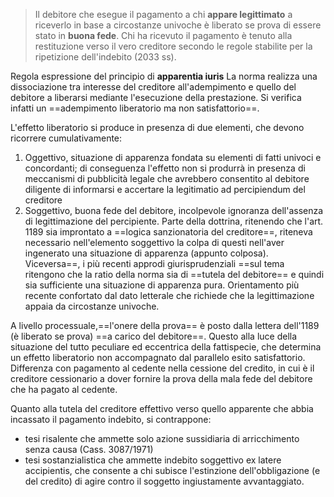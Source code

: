 > Il debitore che esegue il pagamento a chi **appare legittimato** a riceverlo in base a circostanze univoche è liberato se prova di essere stato in **buona fede**.
> Chi ha ricevuto il pagamento è tenuto alla restituzione verso il vero creditore secondo le regole stabilite per la ripetizione dell'indebito (2033 ss).


Regola espressione del principio di **apparentia iuris**
La norma realizza una dissociazione tra interesse del creditore all'adempimento e quello del debitore a liberarsi mediante l'esecuzione della prestazione.
Si verifica infatti un ==adempimento liberatorio ma non satisfattorio==.

L'effetto liberatorio si produce in presenza di due elementi, che devono ricorrere cumulativamente:
1. Oggettivo, situazione di apparenza fondata su elementi di fatti univoci e concordanti; di conseguenza l'effetto non si produrrà in presenza di meccanismi di pubblicità legale che avrebbero consentito al debitore diligente di informarsi e accertare la legitimatio ad percipiendum del creditore
2. Soggettivo, buona fede del debitore, incolpevole ignoranza dell'assenza di legittimazione del percipiente. 
	Parte della dottrina, ritenendo che l'art. 1189 sia improntato a ==logica sanzionatoria del creditore==, riteneva necessario nell'elemento soggettivo la colpa di questi nell'aver ingenerato una situazione di apparenza (appunto colposa). Viceversa==, i più recenti approdi giurisprudenziali ==sul tema ritengono che la ratio della norma sia di ==tutela del debitore== e quindi sia sufficiente una situazione di apparenza pura. Orientamento più recente confortato dal dato letterale che richiede che la legittimazione appaia da circostanze univoche.

A livello processuale,==l'onere della prova== è posto dalla lettera dell'1189 (è liberato se prova) ==a carico del debitore==. Questo alla luce della situazione del tutto peculiare ed eccentrica della fattispecie, che determina un effetto liberatorio non accompagnato dal parallelo esito satisfattorio.
Differenza con pagamento al cedente nella cessione del credito, in cui è il creditore cessionario a dover fornire la prova della mala fede del debitore che ha pagato al cedente.

Quanto alla tutela del creditore effettivo verso quello apparente che abbia incassato il pagamento indebito, si contrappone:
- tesi risalente che ammette solo azione sussidiaria di arricchimento senza causa (Cass. 3087/1971)
- tesi sostanzialistica che ammette indebito soggettivo ex latere accipientis, che consente a chi subisce l'estinzione dell'obbligazione (e del credito) di agire contro il soggetto ingiustamente avvantaggiato.

